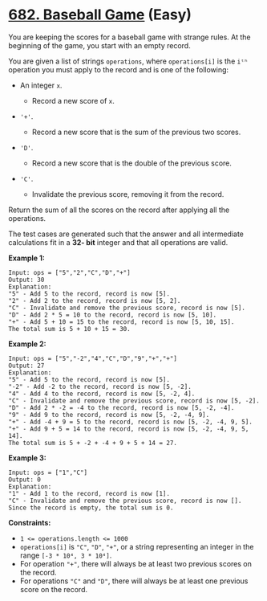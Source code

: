 # [682. Baseball Game][link] (Easy)

[link]: https://leetcode.cn/problems/baseball-game/

You are keeping the scores for a baseball game with strange rules. At the beginning of the game, you
start with an empty record.

You are given a list of strings `operations`, where `operations[i]` is the `iᵗʰ` operation you must
apply to the record and is one of the following:

- An integer `x`.

  - Record a new score of `x`.
- `'+'`.

  - Record a new score that is the sum of the previous two scores.
- `'D'`.

  - Record a new score that is the double of the previous score.
- `'C'`.

  - Invalidate the previous score, removing it from the record.

Return the sum of all the scores on the record after applying all the operations.

The test cases are generated such that the answer and all intermediate calculations fit in a **32-
bit** integer and that all operations are valid.

**Example 1:**

```
Input: ops = ["5","2","C","D","+"]
Output: 30
Explanation:
"5" - Add 5 to the record, record is now [5].
"2" - Add 2 to the record, record is now [5, 2].
"C" - Invalidate and remove the previous score, record is now [5].
"D" - Add 2 * 5 = 10 to the record, record is now [5, 10].
"+" - Add 5 + 10 = 15 to the record, record is now [5, 10, 15].
The total sum is 5 + 10 + 15 = 30.
```

**Example 2:**

```
Input: ops = ["5","-2","4","C","D","9","+","+"]
Output: 27
Explanation:
"5" - Add 5 to the record, record is now [5].
"-2" - Add -2 to the record, record is now [5, -2].
"4" - Add 4 to the record, record is now [5, -2, 4].
"C" - Invalidate and remove the previous score, record is now [5, -2].
"D" - Add 2 * -2 = -4 to the record, record is now [5, -2, -4].
"9" - Add 9 to the record, record is now [5, -2, -4, 9].
"+" - Add -4 + 9 = 5 to the record, record is now [5, -2, -4, 9, 5].
"+" - Add 9 + 5 = 14 to the record, record is now [5, -2, -4, 9, 5, 14].
The total sum is 5 + -2 + -4 + 9 + 5 + 14 = 27.
```

**Example 3:**

```
Input: ops = ["1","C"]
Output: 0
Explanation:
"1" - Add 1 to the record, record is now [1].
"C" - Invalidate and remove the previous score, record is now [].
Since the record is empty, the total sum is 0.
```

**Constraints:**

- `1 <= operations.length <= 1000`
- `operations[i]` is `"C"`, `"D"`, `"+"`, or a string representing an integer in the range `[-3 * 10⁴,
3 * 10⁴]`.
- For operation `"+"`, there will always be at least two previous scores on the record.
- For operations `"C"` and `"D"`, there will always be at least one previous score on the record.
